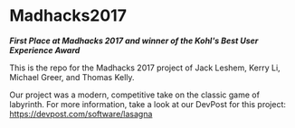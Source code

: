 # Madhacks2017

***First Place at Madhacks 2017 and winner of the Kohl's Best User Experience Award***

This is the repo for the Madhacks 2017 project of Jack Leshem, Kerry Li, Michael Greer, and Thomas Kelly.

Our project was a modern, competitive take on the classic game of labyrinth. For more information, take a look at our DevPost for this project: https://devpost.com/software/lasagna

